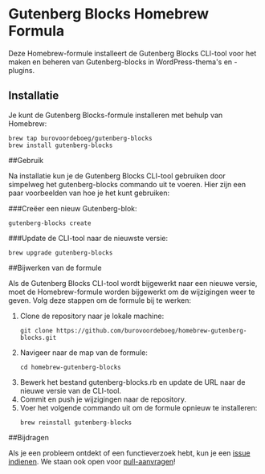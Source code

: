 # Gutenberg Blocks Homebrew Formula

Deze Homebrew-formule installeert de Gutenberg Blocks CLI-tool voor het maken en beheren van Gutenberg-blocks in WordPress-thema's en -plugins.

## Installatie

Je kunt de Gutenberg Blocks-formule installeren met behulp van Homebrew:

```
brew tap burovoordeboeg/gutenberg-blocks
brew install gutenberg-blocks
```

##Gebruik

Na installatie kun je de Gutenberg Blocks CLI-tool gebruiken door simpelweg het gutenberg-blocks commando uit te voeren. Hier zijn een paar voorbeelden van hoe je het kunt gebruiken:

###Creëer een nieuw Gutenberg-blok:

```
gutenberg-blocks create
```

###Update de CLI-tool naar de nieuwste versie:

```
brew upgrade gutenberg-blocks
```

##Bijwerken van de formule

Als de Gutenberg Blocks CLI-tool wordt bijgewerkt naar een nieuwe versie, moet de Homebrew-formule worden bijgewerkt om de wijzigingen weer te geven. Volg deze stappen om de formule bij te werken:

1. Clone de repository naar je lokale machine:
	```
	git clone https://github.com/burovoordeboeg/homebrew-gutenberg-blocks.git
	```
2. Navigeer naar de map van de formule:
	```
	cd homebrew-gutenberg-blocks
	```
3. Bewerk het bestand gutenberg-blocks.rb en update de URL naar de nieuwe versie van de CLI-tool.
4. Commit en push je wijzigingen naar de repository.
5. Voer het volgende commando uit om de formule opnieuw te installeren:
	```
	brew reinstall gutenberg-blocks
	```

##Bijdragen

Als je een probleem ontdekt of een functieverzoek hebt, kun je een [issue indienen](https://github.com/burovoordeboeg/gutenberg-block-installer/issues). We staan ook open voor [pull-aanvragen](https://github.com/burovoordeboeg/gutenberg-block-installer/pulls)!

